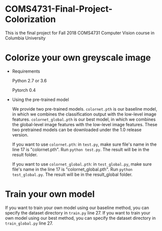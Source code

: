 # COMS4731-Final-Project-Colorization
This is the final project for Fall 2018 COMS4731 Computer Vision course in Columbia University
# Colorize your own greyscale image
* Requirements

  Python 2.7 or 3.6
  
  Pytorch 0.4

* Using the pre-trained model

  We provide two pre-trained models. `colornet.pth` is our baseline model, in which we combines the classification output with the low-level image features. `colornet_global.pth` is our best model, in which we combines the global-level image features with the low-level image features. These two pretrained models can be downloaded under the 1.0 release version.
  
  If you want to use `colornet.pth`: in `test.py`, make sure file's name in the line 17 is "colornet.pth". Run `python test.py`. The result will be in the result folder.
  
  If you want to use `colornet_global.pth`: in `test_global.py`, make sure file's name in the line 17 is "colornet_global.pth". Run `python test_global.py`. The result will be in the result_global folder.
  
# Train your own model
If you want to train your own model using our baseline method, you can specify the dataset directory in `train.py` line 27. If you want to train your own model using our best method, you can specify the dataset directory in `train_global.py` line 27. 
